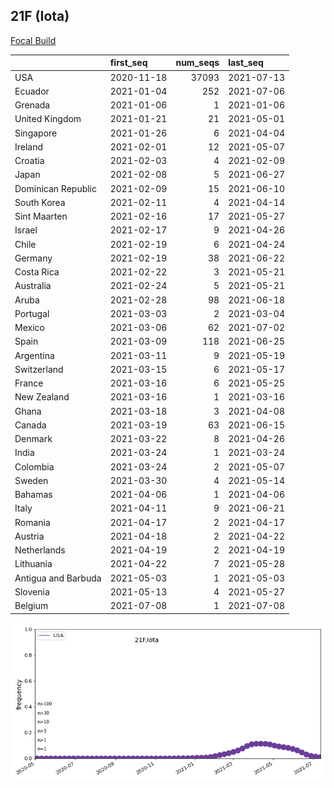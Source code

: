 

## 21F (Iota)
[Focal Build](https://nextstrain.org/groups/neherlab/ncov/21F.Iota?c=gt-S_484)

|                     | first_seq   |   num_seqs | last_seq   |
|:--------------------|:------------|-----------:|:-----------|
| USA                 | 2020-11-18  |      37093 | 2021-07-13 |
| Ecuador             | 2021-01-04  |        252 | 2021-07-06 |
| Grenada             | 2021-01-06  |          1 | 2021-01-06 |
| United Kingdom      | 2021-01-21  |         21 | 2021-05-01 |
| Singapore           | 2021-01-26  |          6 | 2021-04-04 |
| Ireland             | 2021-02-01  |         12 | 2021-05-07 |
| Croatia             | 2021-02-03  |          4 | 2021-02-09 |
| Japan               | 2021-02-08  |          5 | 2021-06-27 |
| Dominican Republic  | 2021-02-09  |         15 | 2021-06-10 |
| South Korea         | 2021-02-11  |          4 | 2021-04-14 |
| Sint Maarten        | 2021-02-16  |         17 | 2021-05-27 |
| Israel              | 2021-02-17  |          9 | 2021-04-26 |
| Chile               | 2021-02-19  |          6 | 2021-04-24 |
| Germany             | 2021-02-19  |         38 | 2021-06-22 |
| Costa Rica          | 2021-02-22  |          3 | 2021-05-21 |
| Australia           | 2021-02-24  |          5 | 2021-05-21 |
| Aruba               | 2021-02-28  |         98 | 2021-06-18 |
| Portugal            | 2021-03-03  |          2 | 2021-03-04 |
| Mexico              | 2021-03-06  |         62 | 2021-07-02 |
| Spain               | 2021-03-09  |        118 | 2021-06-25 |
| Argentina           | 2021-03-11  |          9 | 2021-05-19 |
| Switzerland         | 2021-03-15  |          6 | 2021-05-17 |
| France              | 2021-03-16  |          6 | 2021-05-25 |
| New Zealand         | 2021-03-16  |          1 | 2021-03-16 |
| Ghana               | 2021-03-18  |          3 | 2021-04-08 |
| Canada              | 2021-03-19  |         63 | 2021-06-15 |
| Denmark             | 2021-03-22  |          8 | 2021-04-26 |
| India               | 2021-03-24  |          1 | 2021-03-24 |
| Colombia            | 2021-03-24  |          2 | 2021-05-07 |
| Sweden              | 2021-03-30  |          4 | 2021-05-14 |
| Bahamas             | 2021-04-06  |          1 | 2021-04-06 |
| Italy               | 2021-04-11  |          9 | 2021-06-21 |
| Romania             | 2021-04-17  |          2 | 2021-04-17 |
| Austria             | 2021-04-18  |          2 | 2021-04-22 |
| Netherlands         | 2021-04-19  |          2 | 2021-04-19 |
| Lithuania           | 2021-04-22  |          7 | 2021-05-28 |
| Antigua and Barbuda | 2021-05-03  |          1 | 2021-05-03 |
| Slovenia            | 2021-05-13  |          4 | 2021-05-27 |
| Belgium             | 2021-07-08  |          1 | 2021-07-08 |

![Overall trends 21F.Iota](/overall_trends_figures/overall_trends_21F.Iota.png)